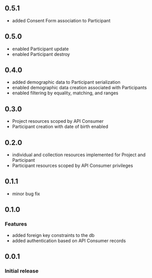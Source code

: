 ## 0.5.1

  * added Consent Form association to Participant

## 0.5.0

  * enabled Participant update
  * enabled Participant destroy

## 0.4.0

  * added demographic data to Participant serialization
  * enabled demographic data creation associated with Participants
  * enabled filtering by equality, matching, and ranges

## 0.3.0

  * Project resources scoped by API Consumer
  * Participant creation with date of birth enabled

## 0.2.0

  * individual and collection resources implemented for Project and Participant
  * Participant resources scoped by API Consumer privileges

## 0.1.1

  * minor bug fix

## 0.1.0

### Features

  * added foreign key constraints to the db
  * added authentication based on API Consumer records

## 0.0.1

### Initial release
